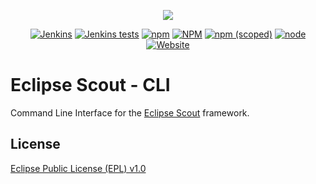 <p align="center">
  <a href="https://www.eclipse.org/scout/" target="_blank" rel="noopener noreferrer"><img src="https://eclipsescout.github.io/assets/img/scout_logo.gif"></a>
</p>

<p align="center">
  <a href="https://ci.eclipse.org/scout/view/Scout%20Nightly%20Jobs/job/scout-integration-11.0-RT-nightly_pipeline/" target="_blank" rel="noopener noreferrer"><img alt="Jenkins" src="https://img.shields.io/jenkins/build?jobUrl=https%3A%2F%2Fci.eclipse.org%2Fscout%2Fview%2FScout%2520Nightly%2520Jobs%2Fjob%2Fscout-integration-11.0-RT-nightly_pipeline%2F"></a>
  <a href="https://ci.eclipse.org/scout/view/Scout%20Nightly%20Jobs/job/scout-integration-11.0-RT-nightly_pipeline/" target="_blank" rel="noopener noreferrer"><img alt="Jenkins tests" src="https://img.shields.io/jenkins/tests?compact_message&jobUrl=https%3A%2F%2Fci.eclipse.org%2Fscout%2Fview%2FScout%2520Nightly%2520Jobs%2Fjob%2Fscout-integration-11.0-RT-nightly_pipeline%2F"></a>
  <a href="https://www.npmjs.com/package/@eclipse-scout/cli" target="_blank" rel="noopener noreferrer"><img alt="npm" src="https://img.shields.io/npm/dm/@eclipse-scout/cli"></a>
  <a href="https://www.eclipse.org/legal/epl-v10.html" target="_blank" rel="noopener noreferrer"><img alt="NPM" src="https://img.shields.io/npm/l/@eclipse-scout/cli"></a>
  <a href="https://www.npmjs.com/package/@eclipse-scout/cli" target="_blank" rel="noopener noreferrer"><img alt="npm (scoped)" src="https://img.shields.io/npm/v/@eclipse-scout/cli"></a>
  <a href="https://www.npmjs.com/package/@eclipse-scout/cli" target="_blank" rel="noopener noreferrer"><img alt="node" src="https://img.shields.io/node/v/@eclipse-scout/cli"></a>
  <a href="https://www.eclipse.org/scout/" target="_blank" rel="noopener noreferrer"><img alt="Website" src="https://img.shields.io/website?url=https%3A%2F%2Fwww.eclipse.org%2Fscout%2F"></a>
</p>

# Eclipse Scout - CLI

Command Line Interface for the [Eclipse Scout](https://www.eclipse.org/scout/) framework.

## License

[Eclipse Public License (EPL) v1.0](https://www.eclipse.org/legal/epl-v10.html)
